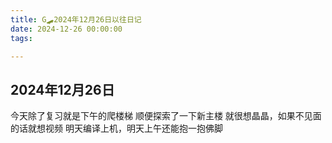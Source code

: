 ```yaml
---
title: G🛹2024年12月26日以往日记
date: 2024-12-26 00:00:00
tags:

---
```


## 2024年12月26日
今天除了复习就是下午的爬楼梯
顺便探索了一下新主楼
就很想晶晶，如果不见面的话就想视频
明天编译上机，明天上午还能抱一抱佛脚